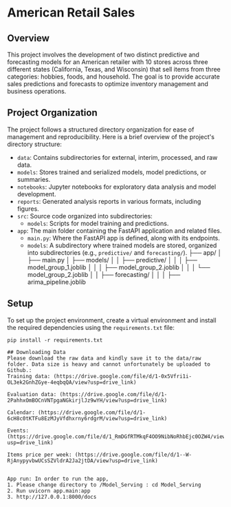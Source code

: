 # American Retail Sales

## Overview

This project involves the development of two distinct predictive and forecasting models for an American retailer with 10 stores across three different states (California, Texas, and Wisconsin) that sell items from three categories: hobbies, foods, and household. The goal is to provide accurate sales predictions and forecasts to optimize inventory management and business operations.

## Project Organization

The project follows a structured directory organization for ease of management and reproducibility. Here is a brief overview of the project's directory structure:

- `data`: Contains subdirectories for external, interim, processed, and raw data.
- `models`: Stores trained and serialized models, model predictions, or summaries.
- `notebooks`: Jupyter notebooks for exploratory data analysis and model development.
- `reports`: Generated analysis reports in various formats, including figures.
- `src`: Source code organized into subdirectories:
  - `models`: Scripts for model training and predictions.
- `app`: The main folder containing the FastAPI application and related files.
  - `main.py`: Where the FastAPI app is defined, along with its endpoints.
  - `models`: A subdirectory where trained models are stored, organized into subdirectories (e.g., `predictive/` and `forecasting/`).
├── app/
│   ├── main.py
│   ├── models/
│   │   ├── predictive/
│   │   │   ├── model_group_1.joblib
│   │   │   ├── model_group_2.joblib
│   │   │   └── model_group_2.joblib
│   │   ├── forecasting/
│   │   │   ├── arima_pipeline.joblib

## Setup

To set up the project environment, create a virtual environment and install the required dependencies using the `requirements.txt` file:

```shell
pip install -r requirements.txt

## Downloading Data
Please download the raw data and kindly save it to the data/raw folder. Data size is heavy and cannot unfortunately be uploaded to Github.:
Training data: (https://drive.google.com/file/d/1-0x5Vfri1i-OL3ek2GnhZGye-4eqbqQA/view?usp=drive_link)

Evaluation data: (https://drive.google.com/file/d/1-2PahhxOmBOCnVNTpgaNGkirjlJz9wYH/view?usp=drive_link)

Calendar: (https://drive.google.com/file/d/1-6cH8c0tKTFu8EzMJyVfdhxrny6rdgrM/view?usp=drive_link)

Events: (https://drive.google.com/file/d/1_RmDGfRTMkqF4OO9NibNoRhbEjc0OZW4/view?usp=drive_link)

Items price per week: (https://drive.google.com/file/d/1--W-RjAnypyvbwUCsSZVldrA2Ja2jtDA/view?usp=drive_link)


App run: In order to run the app, 
1. Please change directory to /Model_Serving : cd Model_Serving
2. Run uvicorn app.main:app 
3. http://127.0.0.1:8000/docs 